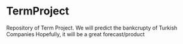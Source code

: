 # TermProject
Repository of Term Project. We will predict the bankcrupty of Turkish Companies
Hopefully, it will be a great forecast/product
